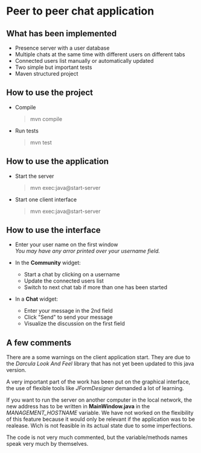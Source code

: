 # Peer to peer chat application

## What has been implemented

* Presence server with a user database
* Multiple chats at the same time with different users on different tabs
* Connected users list manually or automatically updated
* Two simple but important tests
* Maven structured project

## How to use the project

* Compile
    >mvn compile

* Run tests
    >mvn test

## How to use the application
* Start the server
    >mvn exec:java@start-server
* Start one client interface
    >mvn exec:java@start-server

## How to use the interface
* Enter your user name on the first window  
_You may have any arror printed over your username field._

* In the **Community** widget:  
    * Start a chat by clicking on a username
    * Update the connected users list
    * Switch to next chat tab if more than one has been started

* In a **Chat** widget:  
    * Enter your message in the 2nd field
    * Click "Send" to send your message
    * Visualize the discussion on the first field

    
## A few comments

There are a some warnings on the client application start. They are due to the _Darcula Look And Feel_ library that has not yet been updated to this java version.  

A very important part of the work has been put on the graphical interface, the use of flexible tools like _JFormDesigner_ demanded a lot of learning.

If you want to run the server on another computer in the local network, the new address has to be written in **MainWindow.java** in the _MANAGEMENT_HOSTNAME_ variable. We have not worked on the  flexibility of this feature because it would only be relevant if the application was to be realease. Wich is not feasible in its actual state due to some imperfections.

The code is not very much commented, but the variable/methods names speak very much by themselves.
